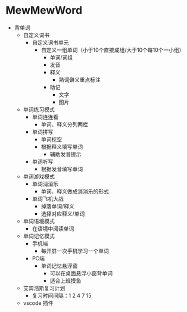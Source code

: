 # MewMewWord
- 背单词
    - 自定义词书
        - 自定义词书单元
            - 自定义一组单词（小于10个直接成组/大于10个每10个一小组）
                - 单词/词组
                - 发音
                - 释义
                    - 熟词僻义重点标注
                - 助记
                    - 文字
                    - 图片
    - 单词练习模式
        - 单词连连看
            - 单词、释义分列两栏
        - 单词拼写
            - 单词挖空
            - 根据释义填写单词
                - 辅助发音提示
        - 单词听写
            - 根据发音填写单词
    - 单词游戏模式
        - 单词消消乐
            - 单词、释义做成消消乐的形式
        - 单词飞机大战
            - 掉落单词/释义
            - 选择对应释义/单词
    - 单词语境模式
        - 在语境中阅读单词
    - 单词记忆模式
        - 手机端
            - 每开屏一次手机学习一个单词
        - PC端
            - 单词记忆悬浮窗
                - 可以在桌面悬浮小窗背单词
                - 适合上班摸鱼
    - 艾宾浩斯复习计划
        - 复习时间间隔：1 2 4 7 15
    - vscode 插件
